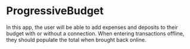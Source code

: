 # ProgressiveBudget
In this app, the user will be able to add expenses and deposits to their budget with or without a connection. When entering transactions offline, they should populate the total when brought back online.
